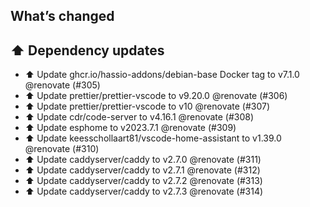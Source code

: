 ## What’s changed
## ⬆️ Dependency updates

- ⬆️ Update ghcr.io/hassio-addons/debian-base Docker tag to v7.1.0 @renovate (#305)
- ⬆️ Update prettier/prettier-vscode to v9.20.0 @renovate (#306)
- ⬆️ Update prettier/prettier-vscode to v10 @renovate (#307)
- ⬆️ Update cdr/code-server to v4.16.1 @renovate (#308)
- ⬆️ Update esphome to v2023.7.1 @renovate (#309)
- ⬆️ Update keesschollaart81/vscode-home-assistant to v1.39.0 @renovate (#310)
- ⬆️ Update caddyserver/caddy to v2.7.0 @renovate (#311)
- ⬆️ Update caddyserver/caddy to v2.7.1 @renovate (#312)
- ⬆️ Update caddyserver/caddy to v2.7.2 @renovate (#313)
- ⬆️ Update caddyserver/caddy to v2.7.3 @renovate (#314)
